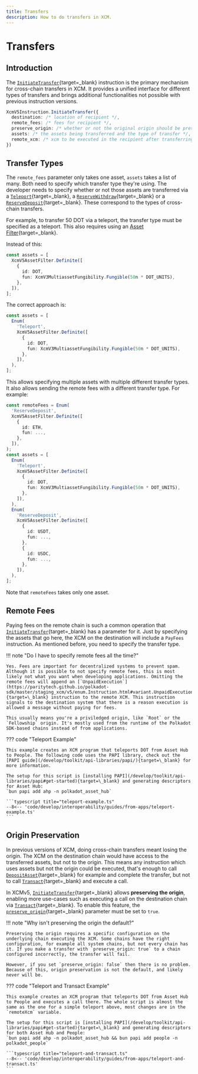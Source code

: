 ```yaml
---
title: Transfers
description: How to do transfers in XCM.
---
```


# Transfers

## Introduction

The [`InitiateTransfer`](https://paritytech.github.io/polkadot-sdk/master/staging_xcm/v5/enum.Instruction.html#variant.InitiateTransfer){target=\_blank} instruction is the primary mechanism for cross-chain transfers in XCM. It provides a unified interface for different types of transfers and brings additional functionalities not possible with previous instruction versions.

```typescript
XcmV5Instruction.InitiateTransfer({
  destination: /* location of recipient */,
  remote_fees: /* fees for recipient */,
  preserve_origin: /* whether or not the original origin should be preserved */,
  assets: /* the assets being transferred and the type of transfer */,
  remote_xcm: /* xcm to be executed in the recipient after transferring the assets */,
})
```

## Transfer Types

The `remote_fees` parameter only takes one asset, `assets` takes a list of many. Both need to specify which transfer type they're using. The developer needs to specify whether or not those assets are transferred via a [`Teleport`](https://paritytech.github.io/polkadot-sdk/master/staging_xcm/v5/enum.AssetTransferFilter.html#variant.Teleport){target=\_blank}, a [`ReserveWithdraw`](https://paritytech.github.io/polkadot-sdk/master/staging_xcm/v5/enum.AssetTransferFilter.html#variant.ReserveWithdraw){target=\_blank} or a [`ReserveDeposit`](https://paritytech.github.io/polkadot-sdk/master/staging_xcm/v5/enum.AssetTransferFilter.html#variant.ReserveDeposit){target=\_blank}. These correspond to the types of cross-chain transfers.

For example, to transfer 50 DOT via a teleport, the transfer type must be specified as a teleport.
This also requires using an [Asset Filter](https://paritytech.github.io/polkadot-sdk/master/staging_xcm/v5/enum.AssetFilter.html){target=\_blank}.

Instead of this:

```typescript
const assets = [
  XcmV5AssetFilter.Definite([
    {
      id: DOT,
      fun: XcmV3MultiassetFungibility.Fungible(50n * DOT_UNITS),
    },
  ]),
];
```

The correct approach is:

```typescript
const assets = [
  Enum(
    'Teleport',
    XcmV5AssetFilter.Definite([
      {
        id: DOT,
        fun: XcmV3MultiassetFungibility.Fungible(50n * DOT_UNITS),
      },
    ]),
  ),
];
```

This allows specifying multiple assets with multiple different transfer types. It also allows sending the remote fees with a different transfer type. For example:

```typescript
const remoteFees = Enum(
  'ReserveDeposit',
  XcmV5AssetFilter.Definite([
    {
      id: ETH,
      fun: ...,
    },
  ]),
);
const assets = [
  Enum(
    'Teleport',
    XcmV5AssetFilter.Definite([
      {
        id: DOT,
        fun: XcmV3MultiassetFungibility.Fungible(50n * DOT_UNITS),
      },
    ]),
  ),
  Enum(
    'ReserveDeposit',
    XcmV5AssetFilter.Definite([
      {
        id: USDT,
        fun: ...,
      },
      {
        id: USDC,
        fun: ...,
      },
    ]),
  ),
];
```

Note that `remoteFees` takes only one asset.

## Remote Fees

Paying fees on the remote chain is such a common operation that [`InitiateTransfer`](https://paritytech.github.io/polkadot-sdk/master/staging_xcm/v5/enum.Instruction.html#variant.InitiateTransfer){target=\_blank} has a parameter for it.
Just by specifying the assets that go here, the XCM on the destination will include a `PayFees` instruction.
As mentioned before, you need to specify the transfer type.

!!! note "Do I have to specify remote fees all the time?"

    Yes. Fees are important for decentralized systems to prevent spam. Although it is possible to not specify remote fees, this is most likely not what you want when developing applications. Omitting the remote fees will append an [`UnpaidExecution`](https://paritytech.github.io/polkadot-sdk/master/staging_xcm/v5/enum.Instruction.html#variant.UnpaidExecution){target=\_blank} instruction to the remote XCM. This instruction signals to the destination system that there is a reason execution is allowed a message without paying for fees.

    This usually means you're a priviledged origin, like `Root` or the `Fellowship` origin. It's mostly used from the runtime of the Polkadot SDK-based chains instead of from applications.

??? code "Teleport Example"

    This example creates an XCM program that teleports DOT from Asset Hub to People. The following code uses the PAPI library, check out the [PAPI guide](/develop/toolkit/api-libraries/papi/){target=\_blank} for more information.

    The setup for this script is [installing PAPI](/develop/toolkit/api-libraries/papi#get-started){target=\_blank} and generating descriptors for Asset Hub:
    `bun papi add ahp -n polkadot_asset_hub`

    ```typescript title="teleport-example.ts"
    --8<-- 'code/develop/interoperability/guides/from-apps/teleport-example.ts'
    ```

## Origin Preservation

In previous versions of XCM, doing cross-chain transfers meant losing the origin. The XCM on the destination chain would have access to the transferred assets, but not to the origin. This means any instruction which uses assets but not the origin could be executed, that's enough to call [`DepositAsset`](https://paritytech.github.io/polkadot-sdk/master/staging_xcm/v5/enum.Instruction.html#variant.DepositAsset){target=\_blank} for example and complete the transfer, but not to call [`Transact`](https://paritytech.github.io/polkadot-sdk/master/staging_xcm/v5/enum.Instruction.html#variant.Transact){target=\_blank} and execute a call.

In XCMv5, [`InitiateTransfer`](https://paritytech.github.io/polkadot-sdk/master/staging_xcm/v5/enum.Instruction.html#variant.InitiateTransfer){target=\_blank} allows **preserving the origin**, enabling more use-cases such as executing a call on the destination chain via [`Transact`](https://paritytech.github.io/polkadot-sdk/master/staging_xcm/v5/enum.Instruction.html#variant.Transact){target=\_blank}.
To enable this feature, the [`preserve_origin`](https://paritytech.github.io/polkadot-sdk/master/staging_xcm/v5/enum.Instruction.html#variant.InitiateTransfer.field.preserve_origin){target=\_blank} parameter must be set to `true`.

!!! note "Why isn't preserving the origin the default?"

    Preserving the origin requires a specific configuration on the underlying chain executing the XCM. Some chains have the right configuration, for example all system chains, but not every chain has it. If you make a transfer with `preserve_origin: true` to a chain configured incorrectly, the transfer will fail.

    However, if you set `preserve_origin: false` then there is no problem. Because of this, origin preservation is not the default, and likely never will be.

??? code "Teleport and Transact Example"

    This example creates an XCM program that teleports DOT from Asset Hub to People and executes a call there. The whole script is almost the same as the one for a simple teleport above, most changes are in the `remoteXcm` variable.

    The setup for this script is [installing PAPI](/develop/toolkit/api-libraries/papi#get-started){target=\_blank} and generating descriptors for both Asset Hub and People:
    `bun papi add ahp -n polkadot_asset_hub && bun papi add people -n polkadot_people`

    ```typescript title="teleport-and-transact.ts"
    --8<-- 'code/develop/interoperability/guides/from-apps/teleport-and-transact.ts'
    ```
